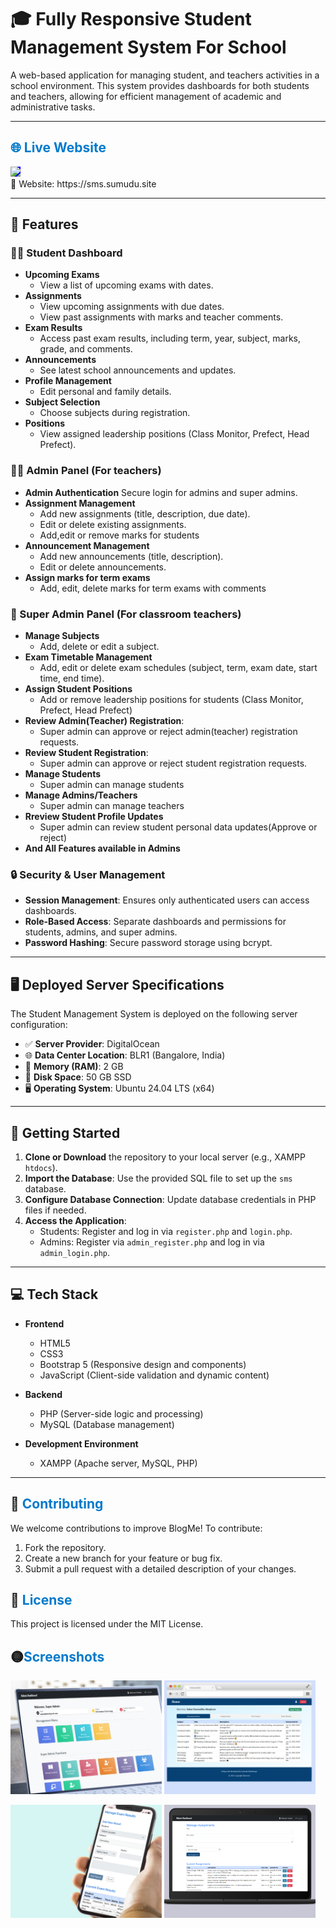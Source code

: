 # 🎓 Fully Responsive Student Management System For School

A web-based application for managing student, and teachers activities in a school environment. This system provides dashboards for both students and teachers, allowing for efficient management of academic and administrative tasks.

---

## <span style="color: #007ACC; font-weight: bold;">🌐 Live Website</span>

<a href="https://sms.sumudu.site">
  <img src="https://img.shields.io/badge/Visit-Live%20Website-%23ee0000?style=for-the-badge&logo=globe&logoColor=white" style="height:40px; background-color:blue;" />
</a>
<br>
🔗 Website: https://sms.sumudu.site

---

## 🚀 Features

### 👨‍🎓 Student Dashboard

- **Upcoming Exams**
  - View a list of upcoming exams with dates.
- **Assignments**
  - View upcoming assignments with due dates.
  - View past assignments with marks and teacher comments.
- **Exam Results**
  - Access past exam results, including term, year, subject, marks, grade, and comments.
- **Announcements**
  - See latest school announcements and updates.
- **Profile Management**
  - Edit personal and family details.
- **Subject Selection**
  - Choose subjects during registration.
- **Positions**
  - View assigned leadership positions (Class Monitor, Prefect, Head Prefect).

### 👨‍🏫 Admin Panel (For teachers)

- **Admin Authentication** Secure login for admins and super admins.
- **Assignment Management**
  - Add new assignments (title, description, due date).
  - Edit or delete existing assignments.
  - Add,edit or remove marks for students
- **Announcement Management**
  - Add new announcements (title, description).
  - Edit or delete announcements.
- **Assign marks for term exams**
  - Add, edit, delete marks for term exams with comments

### 👑 Super Admin Panel (For classroom teachers)

- **Manage Subjects**
  - Add, delete or edit a subject.
- **Exam Timetable Management**
  - Add, edit or delete exam schedules (subject, term, exam date, start time, end time).
- **Assign Student Positions**
  - Add or remove leadership positions for students (Class Monitor, Prefect, Head Prefect)
- **Review Admin(Teacher) Registration**:
  - Super admin can approve or reject admin(teacher) registration requests.
- **Review Student Registration**:
  - Super admin can approve or reject student registration requests.
- **Manage Students**
  - Super admin can manage students
- **Manage Admins/Teachers**
  - Super admin can manage teachers
- **Rreview Student Profile Updates**
  - Super admin can review student personal data updates(Approve or reject)
- **And All Features available in Admins**

### 🔒 Security & User Management

- **Session Management**: Ensures only authenticated users can access dashboards.
- **Role-Based Access**: Separate dashboards and permissions for students, admins, and super admins.
- **Password Hashing**: Secure password storage using bcrypt.

---
## 🖥️ Deployed Server Specifications

The Student Management System is deployed on the following server configuration:

- ✅ **Server Provider**: DigitalOcean
- 🌐 **Data Center Location**: BLR1 (Bangalore, India)
- 🧠 **Memory (RAM)**: 2 GB
- 💾 **Disk Space**: 50 GB SSD
- 🖥️ **Operating System**: Ubuntu 24.04 LTS (x64)

---

## 🏁 Getting Started

1. **Clone or Download** the repository to your local server (e.g., XAMPP `htdocs`).
2. **Import the Database**: Use the provided SQL file to set up the `sms` database.
3. **Configure Database Connection**: Update database credentials in PHP files if needed.
4. **Access the Application**:
   - Students: Register and log in via `register.php` and `login.php`.
   - Admins: Register via `admin_register.php` and log in via `admin_login.php`.

---

## 💻 Tech Stack

- **Frontend**

  - HTML5
  - CSS3
  - Bootstrap 5 (Responsive design and components)
  - JavaScript (Client-side validation and dynamic content)

- **Backend**

  - PHP (Server-side logic and processing)
  - MySQL (Database management)

- **Development Environment**
  - XAMPP (Apache server, MySQL, PHP)


---
 ## 🤝 <span style="color: #007ACC; font-weight: bold;">Contributing</span>

We welcome contributions to improve BlogMe! To contribute:

1. Fork the repository.
2. Create a new branch for your feature or bug fix.
3. Submit a pull request with a detailed description of your changes.

## 📄 <span style="color: #007ACC; font-weight: bold;">License</span>

 This project is licensed under the MIT License.

## 🟡<span style="color: #007ACC; font-weight: bold;">Screenshots</span>

<p float="left">
  <img src="https://raw.githubusercontent.com/sumudu-k/School-Student-Management-System__php-mysql/refs/heads/main/screenshots/sms-cover1.png" width="48%" />
  <img src="https://raw.githubusercontent.com/sumudu-k/School-Student-Management-System__php-mysql/refs/heads/main/screenshots/sms-cover2.png" width="48%" />
</p>
<p float="left">
  <img src="https://raw.githubusercontent.com/sumudu-k/School-Student-Management-System__php-mysql/refs/heads/main/screenshots/sms-cover3.png" width="48%" />
  <img src="https://raw.githubusercontent.com/sumudu-k/School-Student-Management-System__php-mysql/refs/heads/main/screenshots/sms-cover4.png" width="48%" />
</p>

